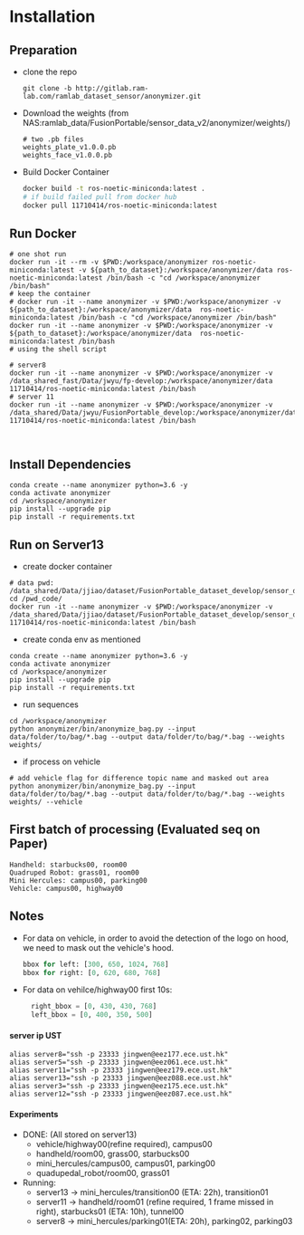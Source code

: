 # Installation
## Preparation
- clone the repo
  ```shell
  git clone -b http://gitlab.ram-lab.com/ramlab_dataset_sensor/anonymizer.git
  ```
- Download the weights (from NAS:ramlab_data/FusionPortable/sensor_data_v2/anonymizer/weights/)
  ```shell
  # two .pb files
  weights_plate_v1.0.0.pb
  weights_face_v1.0.0.pb
  ```
- Build Docker Container
  ```bash
  docker build -t ros-noetic-miniconda:latest .
  # if build failed pull from docker hub
  docker pull 11710414/ros-noetic-miniconda:latest
  ```
## Run Docker
```shell
# one shot run
docker run -it --rm -v $PWD:/workspace/anonymizer ros-noetic-miniconda:latest -v ${path_to_dataset}:/workspace/anonymizer/data ros-noetic-miniconda:latest /bin/bash -c "cd /workspace/anonymizer /bin/bash"
# keep the container
# docker run -it --name anonymizer -v $PWD:/workspace/anonymizer -v ${path_to_dataset}:/workspace/anonymizer/data  ros-noetic-miniconda:latest /bin/bash -c "cd /workspace/anonymizer /bin/bash"
docker run -it --name anonymizer -v $PWD:/workspace/anonymizer -v ${path_to_dataset}:/workspace/anonymizer/data  ros-noetic-miniconda:latest /bin/bash 
# using the shell script

# server8
docker run -it --name anonymizer -v $PWD:/workspace/anonymizer -v /data_shared_fast/Data/jwyu/fp-develop:/workspace/anonymizer/data  11710414/ros-noetic-miniconda:latest /bin/bash 
# server 11
docker run -it --name anonymizer -v $PWD:/workspace/anonymizer -v /data_shared/Data/jwyu/FusionPortable_develop:/workspace/anonymizer/data  11710414/ros-noetic-miniconda:latest /bin/bash



```
## Install Dependencies
```shell
conda create --name anonymizer python=3.6 -y
conda activate anonymizer
cd /workspace/anonymizer
pip install --upgrade pip
pip install -r requirements.txt
```

## Run on Server13
- create docker container
```shell
# data pwd: /data_shared/Data/jjiao/dataset/FusionPortable_dataset_develop/sensor_data
cd /pwd_code/
docker run -it --name anonymizer -v $PWD:/workspace/anonymizer -v /data_shared/Data/jjiao/dataset/FusionPortable_dataset_develop/sensor_data:/workspace/anonymizer/data  11710414/ros-noetic-miniconda:latest /bin/bash 
```
- create conda env as mentioned 
```shell
conda create --name anonymizer python=3.6 -y
conda activate anonymizer
cd /workspace/anonymizer
pip install --upgrade pip
pip install -r requirements.txt
```
- run sequences
```shell
cd /workspace/anonymizer
python anonymizer/bin/anonymize_bag.py --input data/folder/to/bag/*.bag --output data/folder/to/bag/*.bag --weights weights/
```
- if process on vehicle
```shell
# add vehicle flag for difference topic name and masked out area
python anonymizer/bin/anonymize_bag.py --input data/folder/to/bag/*.bag --output data/folder/to/bag/*.bag --weights weights/ --vehicle
```

## First batch of processing (Evaluated seq on Paper)
```
Handheld: starbucks00, room00
Quadruped Robot: grass01, room00
Mini Hercules: campus00, parking00
Vehicle: campus00, highway00
```



## Notes
- For data on vehicle, in order to avoid the detection of the logo on hood, we need to mask out the vehicle's hood.
  ```python
  bbox for left: [300, 650, 1024, 768]
  bbox for right: [0, 620, 680, 768]  
  ```
- For data on vehilce/highway00 first 10s:
  ```python
    right_bbox = [0, 430, 430, 768]
    left_bbox = [0, 400, 350, 500]
  ```

#### server ip UST
```shell
alias server8="ssh -p 23333 jingwen@eez177.ece.ust.hk"
alias server5="ssh -p 23333 jingwen@eez061.ece.ust.hk"
alias server11="ssh -p 23333 jingwen@eez179.ece.ust.hk"
alias server13="ssh -p 23333 jingwen@eez088.ece.ust.hk"
alias server3="ssh -p 23333 jingwen@eez175.ece.ust.hk"
alias server12="ssh -p 23333 jingwen@eez087.ece.ust.hk"
```

#### Experiments
- DONE: (All stored on server13)
  - vehicle/highway00(refine required), campus00
  - handheld/room00, grass00, starbucks00
  - mini_hercules/campus00, campus01, parking00
  - quadupedal_robot/room00, grass01
- Running:
  - server13 -> mini_hercules/transition00 (ETA: 22h), transition01
  - server11 -> handheld/room01 (refine required, 1 frame missed in right), starbucks01 (ETA: 10h), tunnel00
  - server8 -> mini_hercules/parking01(ETA: 20h), parking02, parking03